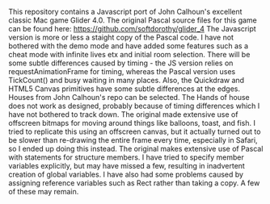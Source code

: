 This repository contains a Javascript port of John Calhoun's excellent classic Mac game Glider 4.0. The original Pascal source files for this game can be found here:
https://github.com/softdorothy/glider_4
The Javascript version is more or less a staight copy of the Pascal code. I have not bothered with the demo mode and have added some features such as a cheat mode with infinite lives etx and initial room selection. 
There will be some subtle differences caused by timing - the JS version relies on requestAnimationFrame for timing, whereas the Pascal version uses TickCount() and busy waiting in many places. Also, the Quickdraw and HTML5 Canvas primitives have some subtle differences at the edges.
Houses from John Calhoun's repo can be selected. The Hands of house does not work as designed, probably because of timing differences which I have not bothered to track down.
The original made extensive use of offscreen bitmaps for moving around things like balloons, toast, and fish. I tried to replicate this using an offscreen canvas, but it actually turned out to be slower than re-drawing the entire frame every time, especially in Safari, so I ended up doing this instead.
The original makes extensive use of Pascal with statements for structure members. I have tried to specify member variables explicitly, but may have missed a few, resulting in inadvertent creation of global variables. I have also had some problems caused by assigning reference variables such as Rect rather than taking a copy. A few of these may remain.
